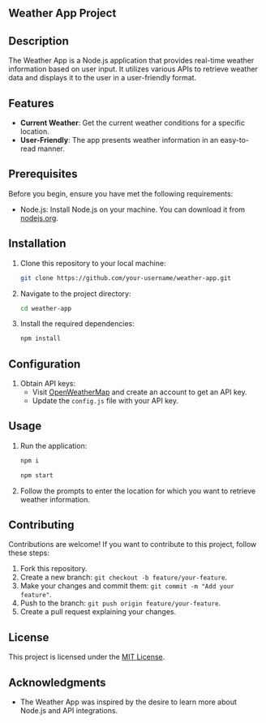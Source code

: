 ## Weather App Project

## Description

The Weather App is a Node.js application that provides real-time weather information based on user input. It utilizes various APIs to retrieve weather data and displays it to the user in a user-friendly format.

## Features

- **Current Weather**: Get the current weather conditions for a specific location.
- **User-Friendly**: The app presents weather information in an easy-to-read manner.

## Prerequisites

Before you begin, ensure you have met the following requirements:

- Node.js: Install Node.js on your machine. You can download it from [nodejs.org](https://nodejs.org/).

## Installation

1. Clone this repository to your local machine:

   ```bash
   git clone https://github.com/your-username/weather-app.git
   ```

2. Navigate to the project directory:

   ```bash
   cd weather-app
   ```

3. Install the required dependencies:

   ```bash
   npm install
   ```

## Configuration

1. Obtain API keys:
   - Visit [OpenWeatherMap](https://openweathermap.org/) and create an account to get an API key.
   - Update the `config.js` file with your API key.

## Usage

1. Run the application:
   ```bash
   npm i 
   ````
    ```bash
   npm start
   ```

3. Follow the prompts to enter the location for which you want to retrieve weather information.

## Contributing

Contributions are welcome! If you want to contribute to this project, follow these steps:

1. Fork this repository.
2. Create a new branch: `git checkout -b feature/your-feature`.
3. Make your changes and commit them: `git commit -m "Add your feature"`.
4. Push to the branch: `git push origin feature/your-feature`.
5. Create a pull request explaining your changes.

## License

This project is licensed under the [MIT License](LICENSE).

## Acknowledgments

- The Weather App was inspired by the desire to learn more about Node.js and API integrations.


